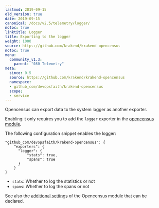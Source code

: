 ```yaml
---
lastmod: 2019-09-15
old_version: true
date: 2019-09-15
canonical: /docs/v2.5/telemetry/logger/
notoc: true
linktitle: Logger
title: Exporting to the logger
weight: 1000
source: https://github.com/krakend/krakend-opencensus
notoc: true
menu:
  community_v1.3:
    parent: "080 Telemetry"
meta:
  since: 0.5
  source: https://github.com/krakend/krakend-opencensus
  namespace:
  - github_com/devopsfaith/krakend-opencensus
  scope:
  - service
---
```

Opencensus can export data to the system logger as another exporter.

Enabling it only requires you to add the `logger` exporter in the [opencensus module](/docs/v1.3/telemetry/opencensus/).

The following configuration snippet enables the logger:

    "github_com/devopsfaith/krakend-opencensus": {
        "exporters": {
          "logger": {
              "stats": true,
              "spans": true
          }
        }
    }

- `stats`: Whether to log the statistics or not
- `spans`: Whether to log the spans or not


See also the [additional settings](/docs/v1.3/telemetry/opencensus/) of the Opencensus module that can be declared.
